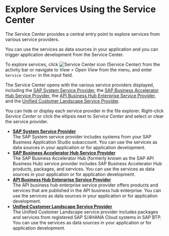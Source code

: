 <!-- loio1e8ec75c9c784b51a91c7370f269ff98 -->

# Explore Services Using the Service Center

The Service Center provides a central entry point to explore services from various service providers.

You can use the services as data sources in your application and you can trigger application development from the Service Center.

To explore services, click ![Service Center icon](images/smaller_service_center_icon-_VS_code_8136996.png) \(Service Center\) from the activity bar or navigate to *View* \> *Open View* from the menu, and enter `Service Center` in the input field.

The Service Center opens with the various service providers displayed, including the [SAP System Service Provider](sap-system-service-provider-892114c.md), the [SAP Business Accelerator Hub Service Provider](sap-business-accelerator-hub-service-provider-1a2f306.md), the [API Business Hub Enterprise Service Provider](api-business-hub-enterprise-service-provider-328519b.md), and the [Unified Customer Landscape Service Provider](unified-customer-landscape-service-provider-830adeb.md).

You can hide or display each service provider in the file explorer. Right-click *Service Center* or click the ellipsis next to *Service Center* and select or clear the service provider.

-   **[SAP System Service Provider](sap-system-service-provider-892114c.md "The SAP System service provider includes systems from your SAP Business Application Studio subaccount. You can use
		the services as data sources in your application or for application development.")**  
The SAP System service provider includes systems from your SAP Business Application Studio subaccount. You can use the services as data sources in your application or for application development.
-   **[SAP Business Accelerator Hub Service Provider](sap-business-accelerator-hub-service-provider-1a2f306.md "The SAP Business Accelerator Hub (formerly known as the SAP API Business Hub) service
		provider includes SAP Business Accelerator Hub products, packages, and services. You can use
		the services as data sources in your application or for application development.")**  
The SAP Business Accelerator Hub \(formerly known as the SAP API Business Hub\) service provider includes SAP Business Accelerator Hub products, packages, and services. You can use the services as data sources in your application or for application development.
-   **[API Business Hub Enterprise Service Provider](api-business-hub-enterprise-service-provider-328519b.md "The API business hub enterprise service provider offers products and services that
		are published in the API business hub enterprise. You can use the services as data sources
		in your application or for application development.")**  
The API business hub enterprise service provider offers products and services that are published in the API business hub enterprise. You can use the services as data sources in your application or for application development.
-   **[Unified Customer Landscape Service Provider](unified-customer-landscape-service-provider-830adeb.md "The Unified Customer Landscape service provider includes packages and services from
		registered SAP S/4HANA Cloud systems in SAP BTP. You can use the services as
		data sources in your application or for application development.")**  
The Unified Customer Landscape service provider includes packages and services from registered SAP S/4HANA Cloud systems in SAP BTP. You can use the services as data sources in your application or for application development.


